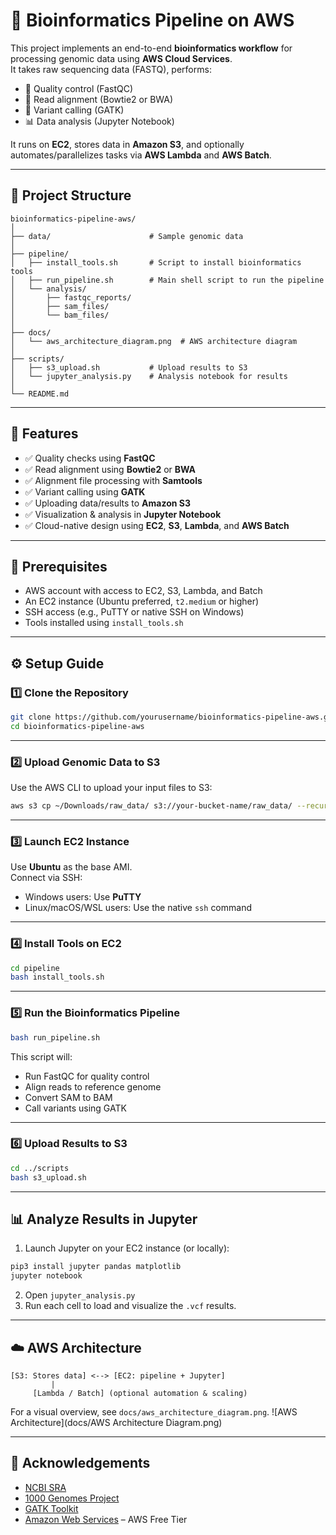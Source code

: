 
# 🧬 Bioinformatics Pipeline on AWS

This project implements an end-to-end **bioinformatics workflow** for processing genomic data using **AWS Cloud Services**.  
It takes raw sequencing data (FASTQ), performs:

- 🧪 Quality control (FastQC)  
- 🎯 Read alignment (Bowtie2 or BWA)  
- 🧬 Variant calling (GATK)  
- 📊 Data analysis (Jupyter Notebook)

It runs on **EC2**, stores data in **Amazon S3**, and optionally automates/parallelizes tasks via **AWS Lambda** and **AWS Batch**.

---

## 📁 Project Structure

```
bioinformatics-pipeline-aws/
│
├── data/                      # Sample genomic data
│
├── pipeline/
│   ├── install_tools.sh       # Script to install bioinformatics tools
│   ├── run_pipeline.sh        # Main shell script to run the pipeline
│   └── analysis/
│       ├── fastqc_reports/
│       ├── sam_files/
│       └── bam_files/
│
├── docs/
│   └── aws_architecture_diagram.png  # AWS architecture diagram
│
├── scripts/
│   ├── s3_upload.sh           # Upload results to S3
│   └── jupyter_analysis.py    # Analysis notebook for results
│
└── README.md
```

---

## 🚀 Features

- ✅ Quality checks using **FastQC**  
- ✅ Read alignment using **Bowtie2** or **BWA**  
- ✅ Alignment file processing with **Samtools**  
- ✅ Variant calling using **GATK**  
- ✅ Uploading data/results to **Amazon S3**  
- ✅ Visualization & analysis in **Jupyter Notebook**  
- ✅ Cloud-native design using **EC2**, **S3**, **Lambda**, and **AWS Batch**

---

## 🔧 Prerequisites

- AWS account with access to EC2, S3, Lambda, and Batch  
- An EC2 instance (Ubuntu preferred, `t2.medium` or higher)  
- SSH access (e.g., PuTTY or native SSH on Windows)  
- Tools installed using `install_tools.sh`  

---

## ⚙️ Setup Guide

### 1️⃣ Clone the Repository

```bash
git clone https://github.com/yourusername/bioinformatics-pipeline-aws.git
cd bioinformatics-pipeline-aws
```

---

### 2️⃣ Upload Genomic Data to S3

Use the AWS CLI to upload your input files to S3:

```bash
aws s3 cp ~/Downloads/raw_data/ s3://your-bucket-name/raw_data/ --recursive
```

---

### 3️⃣ Launch EC2 Instance

Use **Ubuntu** as the base AMI.  
Connect via SSH:

- Windows users: Use **PuTTY**
- Linux/macOS/WSL users: Use the native `ssh` command

---

### 4️⃣ Install Tools on EC2

```bash
cd pipeline
bash install_tools.sh
```

---

### 5️⃣ Run the Bioinformatics Pipeline

```bash
bash run_pipeline.sh
```

This script will:

- Run FastQC for quality control  
- Align reads to reference genome  
- Convert SAM to BAM  
- Call variants using GATK  

---

### 6️⃣ Upload Results to S3

```bash
cd ../scripts
bash s3_upload.sh
```

---

## 📊 Analyze Results in Jupyter

1. Launch Jupyter on your EC2 instance (or locally):

```bash
pip3 install jupyter pandas matplotlib
jupyter notebook
```

2. Open `jupyter_analysis.py`  
3. Run each cell to load and visualize the `.vcf` results.

---

## ☁️ AWS Architecture

```
[S3: Stores data] <--> [EC2: pipeline + Jupyter]
         |
     [Lambda / Batch] (optional automation & scaling)
```

For a visual overview, see `docs/aws_architecture_diagram.png`.
![AWS Architecture](docs/AWS Architecture Diagram.png)  


---

## 🙌 Acknowledgements

- [NCBI SRA](https://www.ncbi.nlm.nih.gov/sra)  
- [1000 Genomes Project](https://www.internationalgenome.org/)  
- [GATK Toolkit](https://gatk.broadinstitute.org/)  
- [Amazon Web Services](https://aws.amazon.com/free) – AWS Free Tier  
